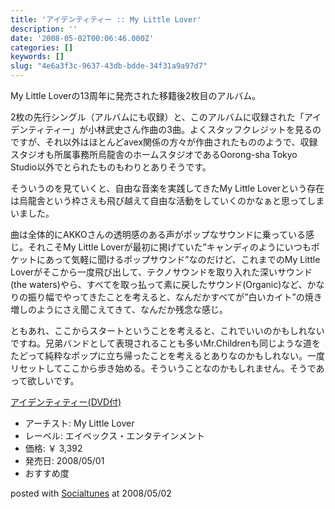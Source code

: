 ```yaml
---
title: 'アイデンティティー :: My Little Lover'
description: ''
date: '2008-05-02T00:06:46.000Z'
categories: []
keywords: []
slug: "4e6a3f3c-9637-43db-bdde-34f31a9a97d7"
---
```

My Little Loverの13周年に発売された移籍後2枚目のアルバム。

2枚の先行シングル（アルバムにも収録）と、このアルバムに収録された「アイデンティティー」が小林武史さん作曲の3曲。よくスタッフクレジットを見るのですが、それ以外はほとんどavex関係の方々が作曲されたもののようで、収録スタジオも所属事務所烏龍舎のホームスタジオであるOorong-sha Tokyo Studio以外でとられたものもわりとありそうです。

そういうのを見ていくと、自由な音楽を実践してきたMy Little Loverという存在は烏龍舎という枠さえも飛び越えて自由な活動をしていくのかなぁと思ってしまいました。

曲は全体的にAKKOさんの透明感のある声がポップなサウンドに乗っている感じ。それこそMy Little Loverが最初に掲げていた”キャンディのようにいつもポケットにあって気軽に聞けるポップサウンド”なのだけど、これまでのMy Little Loverがそこから一度飛び出して、テクノサウンドを取り入れた深いサウンド(the waters)やら、すべてを取っ払って素に戻したサウンド(Organic)など、かなりの振り幅でやってきたことを考えると、なんだかすべてが”白いカイト”の焼き増しのようにさえ聞こえてきて、なんだか残念な感じ。

ともあれ、ここからスタートということを考えると、これでいいのかもしれないですね。兄弟バンドとして表現されることも多いMr.Childrenも同じような道をたどって純粋なポップに立ち帰ったことを考えるとありなのかもしれない。一度リセットしてここから歩き始める。そういうことなのかもしれません。そうであって欲しいです。

[アイデンティティー(DVD付)](http://www.amazon.co.jp/exec/obidos/ASIN/B0015RAYG2/qli-22/ref=nosim "アイデンティティー(DVD付)")

*   アーチスト: My Little Lover
*   レーベル: エイベックス・エンタテインメント
*   価格: ￥ 3,392
*   発売日: 2008/05/01
*   おすすめ度

posted with [Socialtunes](http://socialtunes.net) at 2008/05/02